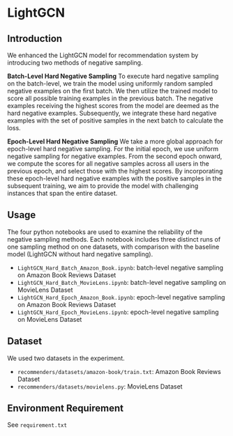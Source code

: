 # LightGCN

## Introduction

We enhanced the LightGCN model for recommendation system by introducing two methods of negative sampling. 

**Batch-Level Hard Negative Sampling**
To execute hard negative sampling on the batch-level, we train the model using uniformly random sampled negative examples on the first batch. We then utilize the trained model to score all possible training examples in the previous batch. The negative examples receiving the highest scores from the model are deemed as the hard negative examples. Subsequently, we integrate these hard negative examples with the set of positive samples in the next batch to calculate the loss. 

**Epoch-Level Hard Negative Sampling**
We take a more global approach for epoch-level hard negative sampling. For the initial epoch, we use uniform negative sampling for negative examples. From the second epoch onward, we compute the scores for all negative samples across all users in the previous epoch, and select those with the highest scores. By incorporating these epoch-level hard negative examples with the positive samples in the subsequent training, we aim to provide the model with challenging instances that span the entire dataset.

## Usage
The four python notebooks are used to examine the reliability of the negative sampling methods. Each notebook includes three distinct runs of one sampling method on one datasets, with comparison with the baseline model (LightGCN without hard negative sampling).

- `LightGCN_Hard_Batch_Amazon_Book.ipynb`: batch-level negative sampling on Amazon Book Reviews Dataset
- `LightGCN_Hard_Batch_MovieLens.ipynb`: batch-level negative sampling on MovieLens Dataset
- `LightGCN_Hard_Epoch_Amazon_Book.ipynb`: epoch-level negative sampling on Amazon Book Reviews Dataset
- `LightGCN_Hard_Epoch_MovieLens.ipynb`: epoch-level negative sampling on MovieLens Dataset

## Dataset
We used two datasets in the experiment. 

- `recommenders/datasets/amazon-book/train.txt`: Amazon Book Reviews Dataset
- `recommenders/datasets/movielens.py`: MovieLens Dataset

## Environment Requirement
See `requirement.txt`
